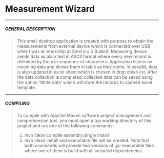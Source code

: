 # Measurement Wizard

***
##### GENERAL DESCRIPTION
> This small desktop application is created with purpose to obtain the measurements from external device which is connected
> over USB while I was at internship at Sinel d.o.o (Labin). Measuring device sends data as plain text in ASCII format where
> every new record is delimited by the \r\n sequence of characters. Application listens on incoming data and shows them in
> table as they come. In parallel, data is also updated in excel sheet which is chosen in drop down list. After the data
> collection is completed, collected data can be saved using the option 'Write data' which will store the
> records to opened excel template.

***
##### COMPILING
> To compile with Apache Maven software project management and comprehension tool, you must open a top working directory of
> this project and run one of the following commands:
> 1) mvn clean compile assembly:single install
> 2) mvn clean install
> and executable file will be created. Note that both commands will provide two versions of .jar executable files where one
> of them is build with all included dependencies.